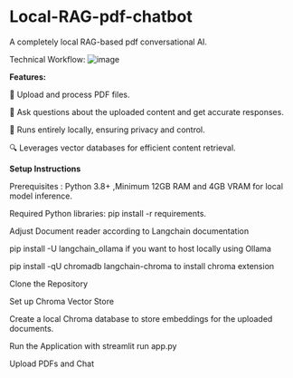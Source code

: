 # Local-RAG-pdf-chatbot
A completely local RAG-based pdf conversational AI.

Technical Workflow:
![image](https://github.com/user-attachments/assets/4782ca44-ddb6-4dca-9cc5-208dd44d2d79)


**Features:**

📄 Upload and process PDF files.

🤖 Ask questions about the uploaded content and get accurate responses.

💾 Runs entirely locally, ensuring privacy and control.

🔍 Leverages vector databases for efficient content retrieval.

**Setup Instructions**

Prerequisites :  Python 3.8+ ,Minimum 12GB RAM and 4GB VRAM for local model inference.

Required Python libraries:  pip install -r requirements.

Adjust Document reader according to Langchain documentation 

pip install -U langchain_ollama if you want to host locally using Ollama

pip install -qU chromadb langchain-chroma to install chroma extension

Clone the Repository

Set up Chroma Vector Store

Create a local Chroma database to store embeddings for the uploaded documents.

Run the Application with streamlit run app.py

Upload PDFs and Chat


